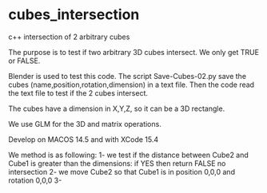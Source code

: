 # cubes_intersection
c++ intersection of 2 arbitrary cubes

The purpose is to test if two arbitrary 3D cubes intersect.
We only get TRUE or FALSE.

Blender is used to test this code.
The script Save-Cubes-02.py save the cubes (name,position,rotation,dimension) in a text file.
Then the code read the text file to test if the 2 cubes intersect.

The cubes have a dimension in X,Y,Z, so it can be a 3D rectangle.

We use GLM for the 3D and matrix operations.

Develop on MACOS 14.5 and with XCode 15.4

We method is as following:
1- we test if the distance between Cube2 and Cube1 is greater than the dimensions:
    if YES then return FALSE no intersection
2- we move Cube2 so that Cube1 is in position 0,0,0 and rotation 0,0,0
3- 
